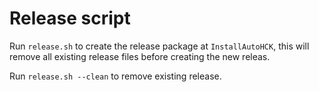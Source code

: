 # Release script

Run `release.sh` to create the release package at `InstallAutoHCK`, this will remove all existing release files before creating the new releas.

Run `release.sh --clean` to remove existing release. 
